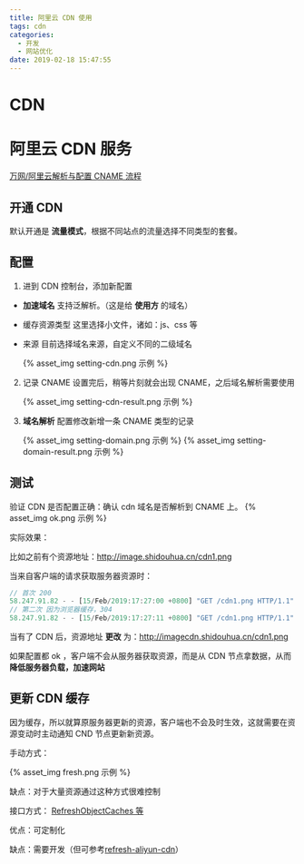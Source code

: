 ```yaml
---
title: 阿里云 CDN 使用
tags: cdn
categories:
  - 开发
  - 网站优化
date: 2019-02-18 15:47:55
---
```



# CDN

# 阿里云 CDN 服务

[万网/阿里云解析与配置 CNAME 流程](https://help.aliyun.com/document_detail/27144.html?spm=5176.11785003.0.0.50bc142faX2uwE)

## 开通 CDN

默认开通是 **流量模式**，根据不同站点的流量选择不同类型的套餐。

## 配置

1. 进到 CDN 控制台，添加新配置

-   **加速域名** 支持泛解析。（这是给 **使用方** 的域名）
-   缓存资源类型 这里选择小文件，诸如：js、css 等
-   来源 目前选择域名来源，自定义不同的二级域名

    {% asset_img setting-cdn.png 示例 %}

2. 记录 CNAME 设置完后，稍等片刻就会出现 CNAME，之后域名解析需要使用

    {% asset_img setting-cdn-result.png 示例 %}

3. **域名解析** 配置修改新增一条 CNAME 类型的记录

    {% asset_img setting-domain.png 示例 %} {% asset_img setting-domain-result.png 示例 %}

## 测试

验证 CDN 是否配置正确：确认 cdn 域名是否解析到 CNAME 上。 {% asset_img ok.png 示例 %}

实际效果：

比如之前有个资源地址：http://image.shidouhua.cn/cdn1.png

当来自客户端的请求获取服务器资源时：

```js
// 首次 200
58.247.91.82 - - [15/Feb/2019:17:27:00 +0800] "GET /cdn1.png HTTP/1.1" 200 117773 "-" "Mozilla/5.0 (Windows NT 10.0; Win64; x64) AppleWebKit/537.36 (KHTML, like Gecko) Chrome/72.0.3626.96 Safari/537.36" "-"
// 第二次 因为浏览器缓存，304
58.247.91.82 - - [15/Feb/2019:17:27:11 +0800] "GET /cdn1.png HTTP/1.1" 304 0 "-" "Mozilla/5.0 (Windows NT 10.0; Win64; x64) AppleWebKit/537.36 (KHTML, like Gecko) Chrome/72.0.3626.96 Safari/537.36" "-"
```

当有了 CDN 后，资源地址 **更改** 为：http://imagecdn.shidouhua.cn/cdn1.png

如果配置都 ok ，客户端不会从服务器获取资源，而是从 CDN 节点拿数据，从而 **降低服务器负载，加速网站**

## 更新 CDN 缓存

因为缓存，所以就算原服务器更新的资源，客户端也不会及时生效，这就需要在资源变动时主动通知 CND 节点更新新资源。

手动方式：

{% asset_img fresh.png 示例 %}

缺点：对于大量资源通过这种方式很难控制

接口方式： [RefreshObjectCaches 等](https://help.aliyun.com/document_detail/27200.html?spm=a2c4g.11186623.6.809.24182c7dfXR2eu)

优点：可定制化

缺点：需要开发（但可参考[refresh-aliyun-cdn](https://www.npmjs.com/package/refresh-aliyun-cdn)）
